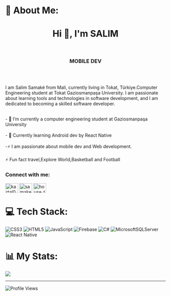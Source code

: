 # 💫 About Me:
<h1 align="center">Hi 👋, I'm SALIM</h1><br><h3 align="center">MOBILE DEV</h3><br><p><br>  I am Salim Samaké from Mali, currently living in Tokat, Türkiye.Computer Engineering student at Tokat Gaziosmanpaşa University. I am passionate about learning tools and technologies in software development, and I am dedicated to becoming a skilled software developer.<br></p><br>- 🔭 I’m currently a computer engineering student at Gaziosmanpaşa University<br><br>- 🌱 Currently learning Android dev by React Native<br><br>-⚡ I am passionate about mobile dev and Web development.<br><br>⚡ Fun fact travel,Explore World,Basketball and Football
<h3 align="left">Connect with me:</h3>
<p align="left">
<a href="https://twitter.com/kartal09slim" target="blank"><img align="center" src="https://raw.githubusercontent.com/rahuldkjain/github-profile-readme-generator/master/src/images/icons/Social/twitter.svg" alt="kartal09slim" height="30" width="40" /></a>
<a href="https://linkedin.com/in/samakezil" target="blank"><img align="center" src="https://raw.githubusercontent.com/rahuldkjain/github-profile-readme-generator/master/src/images/icons/Social/linked-in-alt.svg" alt="samakezil" height="30" width="40" /></a>
<a href="https://instagram.com/house_team_boy" target="blank"><img align="center" src="https://raw.githubusercontent.com/rahuldkjain/github-profile-readme-generator/master/src/images/icons/Social/instagram.svg" alt="house_team_boy" height="30" width="40" /></a>
</p>


# 💻 Tech Stack:
![CSS3](https://img.shields.io/badge/css3-%231572B6.svg?style=for-the-badge&logo=css3&logoColor=white) ![HTML5](https://img.shields.io/badge/html5-%23E34F26.svg?style=for-the-badge&logo=html5&logoColor=white) ![JavaScript](https://img.shields.io/badge/javascript-%23323330.svg?style=for-the-badge&logo=javascript&logoColor=%23F7DF1E) ![Firebase](https://img.shields.io/badge/firebase-%23039BE5.svg?style=for-the-badge&logo=firebase) ![C#](https://img.shields.io/badge/c%23-%23239120.svg?style=for-the-badge&logo=csharp&logoColor=white) ![MicrosoftSQLServer](https://img.shields.io/badge/Microsoft%20SQL%20Server-CC2927?style=for-the-badge&logo=microsoft%20sql%20server&logoColor=white) ![React Native](https://img.shields.io/badge/react_native-%2320232a.svg?style=for-the-badge&logo=react&logoColor=%2361DAFB)

# 📊 My Stats:

![](https://github-readme-stats.vercel.app/api/top-langs/?username=fudamuboy&theme=dark&hide_border=false&include_all_commits=false&count_private=false&layout=compact)

---
![Profile Views](https://komarev.com/ghpvc/?username=fudamuboy&color=blue&style=flat-square)
 

<!-- Proudly created with GPRM ( https://gprm.itsvg.in ) -->

